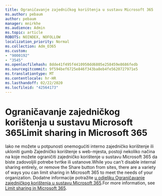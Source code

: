```yaml
---
title: Ograničavanje zajedničkog korištenja u sustavu Microsoft 365
ms.author: pebaum
author: pebaum
manager: mnirkhe
ms.audience: Admin
ms.topic: article
ROBOTS: NOINDEX, NOFOLLOW
localization_priority: Normal
ms.collection: Adm_O365
ms.custom:
- "9000192"
- "3545"
ms.openlocfilehash: 8dde41f495f4410950dd6805e258459e8686fedb
ms.sourcegitcommit: 9f594bef6725e846f343ba8eb4fe5620727971e5
ms.translationtype: MT
ms.contentlocale: hr-HR
ms.lasthandoff: 02/22/2020
ms.locfileid: "42564173"
---
```

# <a name="limit-sharing-in-microsoft-365"></a><span data-ttu-id="25043-102">Ograničavanje zajedničkog korištenja u sustavu Microsoft 365</span><span class="sxs-lookup"><span data-stu-id="25043-102">Limit sharing in Microsoft 365</span></span>

<span data-ttu-id="25043-103">Iako ne možete u potpunosti onemogućiti interno zajedničko korištenje ili ukloniti gumb Zajedničko korištenje s web-mjesta, postoji nekoliko načina na koje možete ograničiti zajedničko korištenje u sustavu Microsoft 365 da biste zadovoljili potrebe tvrtke ili ustanove.</span><span class="sxs-lookup"><span data-stu-id="25043-103">While you can't disable internal sharing entirely, or remove the Share button from sites, there are a variety of ways you can limit sharing in Microsoft 365 to meet the needs of your organization.</span></span> <span data-ttu-id="25043-104">Dodatne informacije potražite [u odjeljku Ograničavanje zajedničkog korištenja u sustavu Microsoft 365](https://docs.microsoft.com/Office365/Enterprise/microsoft-365-limit-sharing).</span><span class="sxs-lookup"><span data-stu-id="25043-104">For more information, see [Limit sharing in Microsoft 365](https://docs.microsoft.com/Office365/Enterprise/microsoft-365-limit-sharing).</span></span>

